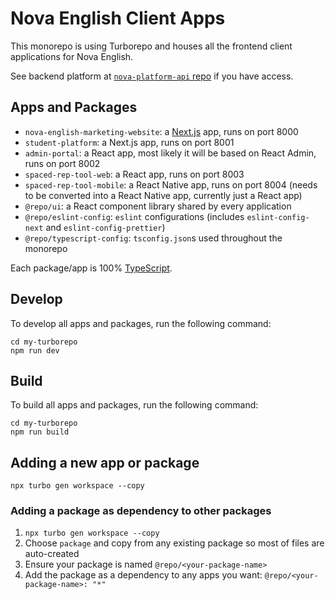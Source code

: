 # Nova English Client Apps

This monorepo is using Turborepo and houses all the frontend client applications for Nova English.

See backend platform at [`nova-platform-api` repo](https://github.com/neo-solutions-global/nova-platform-api) if you have access.

## Apps and Packages

- `nova-english-marketing-website`: a [Next.js](https://nextjs.org/) app, runs on port 8000
- `student-platform`: a Next.js app, runs on port 8001
- `admin-portal`: a React app, most likely it will be based on React Admin, runs on port 8002
- `spaced-rep-tool-web`: a React app, runs on port 8003
- `spaced-rep-tool-mobile`: a React Native app, runs on port 8004 (needs to be converted into a React Native app, currently just a React app)
- `@repo/ui`: a React component library shared by every application
- `@repo/eslint-config`: `eslint` configurations (includes `eslint-config-next` and `eslint-config-prettier`)
- `@repo/typescript-config`: `tsconfig.json`s used throughout the monorepo

Each package/app is 100% [TypeScript](https://www.typescriptlang.org/).


## Develop

To develop all apps and packages, run the following command:

```
cd my-turborepo
npm run dev
```

## Build

To build all apps and packages, run the following command:

```
cd my-turborepo
npm run build
```

## Adding a new app or package

`npx turbo gen workspace --copy`


### Adding a package as dependency to other packages

1. `npx turbo gen workspace --copy`
2. Choose `package` and copy from any existing package so most of files are auto-created
3. Ensure your package is named `@repo/<your-package-name>`
4. Add the package as a dependency to any apps you want: `@repo/<your-package-name>: "*"`

